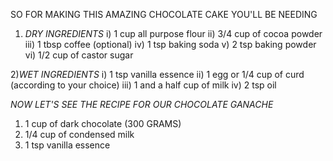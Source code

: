 SO FOR MAKING THIS AMAZING CHOCOLATE CAKE
YOU'LL BE NEEDING

1) *DRY INGREDIENTS*
i) 1 cup all purpose flour
ii) 3/4 cup of cocoa powder
iii) 1 tbsp coffee (optional)
iv) 1 tsp baking soda
v) 2 tsp baking powder
vi) 1/2 cup of castor sugar

2)*WET INGREDIENTS*
i) 1 tsp vanilla essence
ii) 1 egg or 1/4 cup of curd (according to your choice)
iii) 1 and a half cup of milk
iv) 2 tsp oil

*NOW LET'S SEE THE RECIPE FOR OUR CHOCOLATE GANACHE*
1) 1 cup of dark chocolate (300 GRAMS)
2) 1/4 cup of condensed milk
3) 1 tsp vanilla essence

